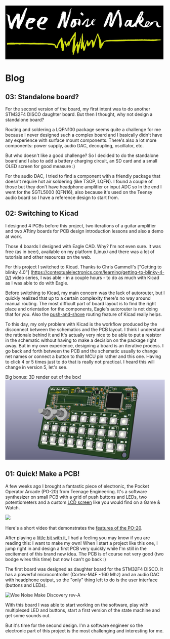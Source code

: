![logo](media/logo/logo_500x170.png)
 
# Blog

## 03: Standalone board?

For the second version of the board, my first intent was to do another STM32F4
DISCO daughter board. But then I thought, why not design a standalone board?

Routing and soldering a LQFN100 package seems quite a challenge for me because
I never designed such a complex board and I basically didn't have any
experience with surface mount components. There's also a lot more
components: power supply, audio DAC, decoupling, oscillator, etc.

But who doesn't like a good challenge? So I decided to do the standalone board
and I also to add a battery charging circuit, an SD card and a small OLED
screen for good measure :)

For the audio DAC, I tried to find a component with a friendly package that
doesn't require hot air soldering (like TSOP, LQFN). I found a couple
of those but they don't have headphone amplifier or input ADC so In the
end I went for the SGTL5000 (QFN16), also because it's used on the
Teensy audio board so I have a reference design to start from.

## 02: Switching to Kicad

I designed 4 PCBs before this project, two iterations of a guitar amplifier and
two ATtiny boards for PCB design introduction lessons and also a demo at work.

Those 4 boards I designed with Eagle CAD. Why? I'm not even sure. It
was free (as in beer), available on my platform (Linux) and there was a lot of
tutorials and other resources on the web.

For this project I switched to Kicad. Thanks to Chris Gammell's ["Getting to
blinky 4.0"]
(https://contextualelectronics.com/learning/getting-to-blinky-4-0/) video
series, I was able - in a couple hours - to do as much with Kicad as I was able
to do with Eagle.

Before switching to Kicad, my main concern was the lack of autorouter, but I
quickly realized that up to a certain complexity there's no way around manual
routing. The most difficult part of board layout is to find the right place and
orientation for the components, Eagle's autorouter is not doing that for you.
Also the [push-and-shove](https://www.youtube.com/watch?v=zxHDAHpR5Ls) routing
feature of Kicad really helps.

To this day, my only problem with Kicad is the workflow produced by the
disconnect between the schematics and the PCB layout. I think I understand the
rationale behind it and It's actually very nice to be able to put a resistor in
the schematic without having to make a decision on the package right away. But
in my own experience, designing a board is an iterative process. I go back and
forth between the PCB and the schematic usually to change net names or connect
a button to that MCU pin rather and this one. Having to click 4 or 5 times just
to do that is really not practical. I heard this will change in version 5,
let's see.

Big bonus: 3D render out of the box!
![Kicad 3D render](media/pictures/wnm_mk_1_3d_render.png)

## 01: Quick! Make a PCB!

A few weeks ago I brought a fantastic piece of electronic, the Pocket Operator
Arcade (PO-20) from Teenage Engineering. It's a software synthesizer on
small PCB with a grid of push buttons and LEDs, two potentiometers and a custom
[LCD
screen](https://macprovid.vo.llnwd.net/o43/hub/media/1001/12143/3338900.jpg)
like you would find on a Game & Watch.

<img
src="http://www.cheapmonday.com/Content/ProductContent/0402009001/0402009001_0_2.jpg"
width="200">

Here's a short video that demonstrates the
[features of the PO-20](www.youtube.com/watch?v=W5PvXQq3DVQ).

After playing a [little bit with
it](https://www.youtube.com/watch?v=CN5plqgpwa4), I had a feeling you may know
if you are reading this: I want to make my own! When I start a project like
this one, I jump right in and design a first PCB very quickly while I'm
still in the excitement of this brand new idea. The PCB is of course not very
good (two bodge wires this time) but now I can't go back :)

The first board was designed as daughter board for the STM32F4 DISCO. It has a
powerful microcontroller (Cortex-M4F ~160 Mhz) and an audio DAC with headphone
output, so the "only" thing left to do is the user interface
(buttons and LEDs).

![Wee Noise Make Discovery
 rev-A](media/pictures/discovery/discovery_rev_A_1.JPG)

With this board I was able to start working on the software, play with
multiplexed LED and buttons, start a first version of the state machine and get
some sounds out.

But it's time for the second design. I'm a software engineer so
the electronic part of this project is the most challenging and interesting for
me.
